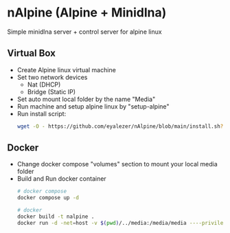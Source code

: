# nAlpine (Alpine + Minidlna)
Simple minidlna server + control server for alpine linux

## Virtual Box
- Create Alpine linux virtual machine
- Set two network devices
	- Nat (DHCP)
	- Bridge (Static IP)
- Set auto mount local folder by the name "Media"
- Run machine and setup alpine linux by "setup-alpine"
- Run install script:
	```sh
	wget -O - https://github.com/eyalezer/nAlpine/blob/main/install.sh?raw=true | sh
	```

## Docker
- Change docker compose "volumes" section to mount your local media folder
- Build and Run docker container
	```sh
	# docker compose
	docker compose up -d

	# docker
	docker build -t nalpine .
	docker run -d -net=host -v $(pwd)/../media:/media/media ----privileged true --name nalpine nalpine
	```
